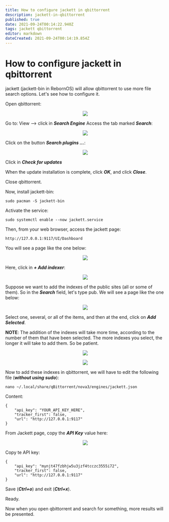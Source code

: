 ```yaml
---
title: How to configure jackett in qbittorrent
description: jackett-in-qbittorrent
published: true
date: 2021-09-24T00:14:22.940Z
tags: jackett qbittorrent
editor: markdown
dateCreated: 2021-09-24T00:14:19.854Z
---
```


# How to configure jackett in qbittorrent

jackett (jackett-bin in RebornOS) will allow qbittorrent to use more file search options. Let's see how to configure it.


Open qbittorrent:

<p align="center">
<img src="https://gitlab.com/rebornos-team/rebornos-images-for-wiki/how-to-use-jackett-in-qbittorrent/-/raw/main/qbittorent-main.png">
</p>

Go to: View --> click in ***Search Engine***
Access the tab marked ***Search***:

<p align="center">
<img src="https://gitlab.com/rebornos-team/rebornos-images-for-wiki/how-to-use-jackett-in-qbittorrent/-/raw/main/qbittorrent-search-plugins.png">
</p>

Click on the button ***Search plugins ...***:

<p align="center">
<img src="https://gitlab.com/rebornos-team/rebornos-images-for-wiki/how-to-use-jackett-in-qbittorrent/-/raw/main/qbittorrent-plugins.png">
</p>

Click in ***Check for updates***

When the update installation is complete, click ***OK***, and click ***Close***.

Close qbittorrent.

Now, install jackett-bin:

```
sudo pacman -S jackett-bin
```

Activate the service:

```
sudo systemctl enable --now jackett.service
```

Then, from your web browser, access the jackett page:

```
http://127.0.0.1:9117/UI/Dashboard
```

You will see a page like the one below:

<p align="center">
<img src="https://gitlab.com/rebornos-team/rebornos-images-for-wiki/how-to-use-jackett-in-qbittorrent/-/raw/main/jackett-0001.png">
</p>

Here, click in ***+ Add indexer***:

<p align="center">
<img src="https://gitlab.com/rebornos-team/rebornos-images-for-wiki/how-to-use-jackett-in-qbittorrent/-/raw/main/jackett-0002.png">
</p>


Suppose we want to add the indexes of the public sites (all or some of them). So in the ***Search*** field, let's type pub. We will see a page like the one below:

<p align="center">
<img src="https://gitlab.com/rebornos-team/rebornos-images-for-wiki/how-to-use-jackett-in-qbittorrent/-/raw/main/jackett-0003.png">
</p>


Select one, several, or all of the items, and then at the end, click on ***Add Selected***.

**NOTE**: The addition of the indexes will take more time, according to the number of them that have been selected. The more indexes you select, the longer it will take to add them. So be patient.

<p align="center">
<img src="https://gitlab.com/rebornos-team/rebornos-images-for-wiki/how-to-use-jackett-in-qbittorrent/-/raw/main/jackett-select.png">
</p>

<p align="center">
<img src="https://gitlab.com/rebornos-team/rebornos-images-for-wiki/how-to-use-jackett-in-qbittorrent/-/raw/main/Add_Selected_and_Close.png">
</p>

Now to add these indexes in qbittorrent, we will have to edit the following file (***without using sudo***):

```
nano ~/.local/share/qBittorrent/nova3/engines/jackett.json
```

Content:

```
{
    "api_key": "YOUR_API_KEY_HERE", 
    "tracker_first": false, 
    "url": "http://127.0.0.1:9117"
}
```

From Jackett page, copy the ***API Key*** value here:

<p align="center">
<img src="https://gitlab.com/rebornos-team/rebornos-images-for-wiki/how-to-use-jackett-in-qbittorrent/-/raw/main/API_Key.png">
</p>

Copy te API key:

```
{
    "api_key": "mynjt47fzbhjw5u3jzf4tcczc3555i72", 
    "tracker_first": false, 
    "url": "http://127.0.0.1:9117"
}
```

Save (***Ctrl+o***) and exit (***Ctrl+x***).

Ready.

Now when you open qbittorrent and search for something, more results will be presented.
